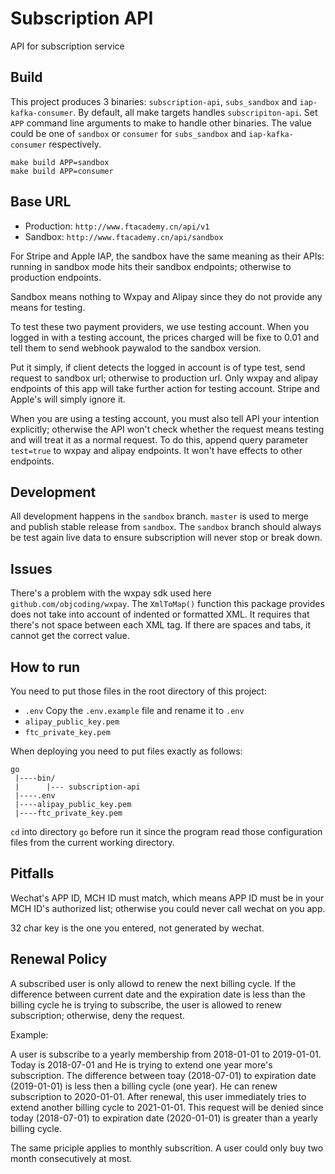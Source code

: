 # Subscription API

API for subscription service

## Build

This project produces 3 binaries: `subscription-api`, `subs_sandbox` and `iap-kafka-consumer`. By default, all make targets handles `subscripiton-api`. Set `APP` command line arguments to make to handle other binaries. The value could be one of `sandbox` or `consumer` for `subs_sandbox` and `iap-kafka-consumer` respectively.

```
make build APP=sandbox
make build APP=consumer
```

## Base URL

* Production: `http://www.ftacademy.cn/api/v1`
* Sandbox: `http://www.ftacademy.cn/api/sandbox`

For Stripe and Apple IAP, the sandbox have the same meaning as their APIs: running in sandbox mode hits their sandbox endpoints; otherwise to production endpoints.

Sandbox means nothing to Wxpay and Alipay since they do not provide any means for testing.

To test these two payment providers, we use testing account. When you logged in with a testing account, the prices charged will be fixe to 0.01 and tell them to send webhook paywalod to the sandbox version.

Put it simply, if client detects the logged in account is of type test, send request to sandbox url; otherwise to production url. Only wxpay and alipay endpoints of this app will take further action for testing account. Stripe and Apple's will simply ignore it.

When you are using a testing account, you must also tell API your intention explicitly; otherwise the API won't check whether the request means testing and will treat it as a normal request. To do this, append query parameter `test=true` to wxpay and alipay endpoints. It won't have effects to other endpoints.

## Development

All development happens in the `sandbox` branch. `master` is used to merge and publish stable release from `sandbox`. The `sandbox` branch should always be test again live data to ensure subscription will never stop or break down.

## Issues

There's a problem with the wxpay sdk used here `github.com/objcoding/wxpay`. The `XmlToMap()` function this package provides does not take into account of indented or formatted XML. It requires that there's not space between each XML tag. If there are spaces and tabs, it cannot get the correct value.

## How to run

You need to put those files in the root directory of this project:

* `.env` Copy the `.env.example` file and rename it to `.env`
* `alipay_public_key.pem`
* `ftc_private_key.pem`

When deploying you need to put files exactly as follows:
```
go
 |----bin/
 |      |--- subscription-api
 |----.env
 |----alipay_public_key.pem
 |----ftc_private_key.pem
```

`cd` into directory `go` before run it since the program read those configuration files from the current working directory.

## Pitfalls

Wechat's APP ID, MCH ID must match, which means APP ID must be in your MCH ID's authorized list; otherwise you could never call wechat on you app.

32 char key is the one you entered, not generated by wechat.

## Renewal Policy

A subscribed user is only allowd to renew the next billing cycle. If the difference between current date and the expiration date is less than the billing cycle he is trying to subscribe, the user is allowed to renew subscription; otherwise, deny the request.

Example:

A user is subscribe to a yearly membership from 2018-01-01 to 2019-01-01. Today is 2018-07-01 and He is trying to extend one year more's subscription. The difference between toay (2018-07-01) to expiration date (2019-01-01) is less then a billing cycle (one year). He can renew subscription to 2020-01-01. After renewal, this user immediately tries to extend another billing cycle to 2021-01-01. This request will be denied since today (2018-07-01) to expiration date (2020-01-01) is greater than a yearly billing cycle.

The same priciple applies to monthly subscrition. A user could only buy two month consecutively at most.
